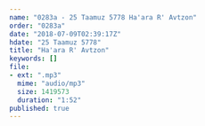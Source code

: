 ```yaml
---
name: "0283a - 25 Taamuz 5778 Ha'ara R' Avtzon"
order: "0283a"
date: "2018-07-09T02:39:17Z"
hdate: "25 Taamuz 5778"
title: "Ha'ara R' Avtzon"
keywords: []
file:
- ext: ".mp3"
  mime: "audio/mp3"
  size: 1419573
  duration: "1:52"
published: true
---
```


